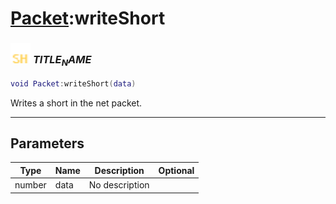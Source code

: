 # [Packet](../packet/README.md):writeShort

### <img src="../../.gitbook/assets/shared.png" width="32" height="32" /> $TITLE_NAME$

```lua
void Packet:writeShort(data)
```

Writes a short in the net packet.<br>

-----------------
## Parameters

| Type   | Name | Description | Optional |
| ------ | ---- | ----------- | -------: |
| number | data | No description |  |
